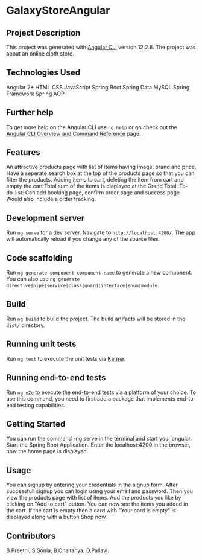 # GalaxyStoreAngular
## Project Description

This project was generated with [Angular CLI](https://github.com/angular/angular-cli) version 12.2.8. The project was about an online cloth store.

## Technologies Used

Angular 2+
HTML
CSS
JavaScript
Spring Boot
Spring Data
MySQL
Spring Framework
Spring AOP

## Further help

To get more help on the Angular CLI use `ng help` or go check out the [Angular CLI Overview and Command Reference](https://angular.io/cli) page.

## Features

An attractive products page with list of items having image, brand and price.
Have a seperate search box at the top of the products page so that you can filter the products.
Adding items to cart, deleting the item from cart and empty the cart
Total sum of the items is diaplayed at the Grand Total.
To-do-list:
Can add booking page, confirm order page and success page
Would also include a order tracking. 

## Development server

Run `ng serve` for a dev server. Navigate to `http://localhost:4200/`. The app will automatically reload if you change any of the source files.

## Code scaffolding

Run `ng generate component component-name` to generate a new component. You can also use `ng generate directive|pipe|service|class|guard|interface|enum|module`.

## Build

Run `ng build` to build the project. The build artifacts will be stored in the `dist/` directory.

## Running unit tests

Run `ng test` to execute the unit tests via [Karma](https://karma-runner.github.io).

## Running end-to-end tests

Run `ng e2e` to execute the end-to-end tests via a platform of your choice. To use this command, you need to first add a package that implements end-to-end testing capabilities.

## Getting Started

You can run the command -ng serve in the terminal and start your angular.
Start the Spring Boot Application.
Enter the localhost:4200 in the browser, now the home page is displayed.

## Usage

You can signup by entering your credentials in the signup form.
After successfull signup you can login using your email and password.
Then you view the products page with list of items.
Add the products you like by clicking on "Add to cart" button.
You can now see the items you added in the cart.
If the cart is empty then a card with "Your card is empty" is displayed along with a button Shop now.

## Contributors

B.Preethi, 
S.Sonia, 
B.Chaitanya, 
D.Pallavi.
